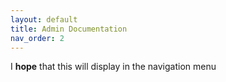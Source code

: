 ```yaml
---
layout: default
title: Admin Documentation
nav_order: 2
---
```


I <b>hope</b> that this will display in the navigation menu

